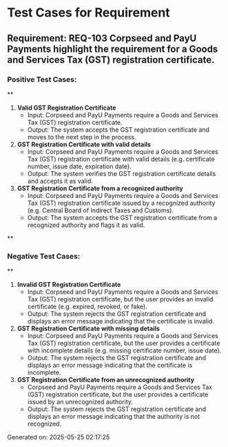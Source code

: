 # Test Cases for Requirement
## Requirement: REQ-103 Corpseed and PayU Payments highlight the requirement for a Goods and Services Tax (GST) registration certificate.

### Positive Test Cases:
**

1. **Valid GST Registration Certificate**
	* Input: Corpseed and PayU Payments require a Goods and Services Tax (GST) registration certificate.
	* Output: The system accepts the GST registration certificate and moves to the next step in the process.
2. **GST Registration Certificate with valid details**
	* Input: Corpseed and PayU Payments require a Goods and Services Tax (GST) registration certificate with valid details (e.g. certificate number, issue date, expiration date).
	* Output: The system verifies the GST registration certificate details and accepts it as valid.
3. **GST Registration Certificate from a recognized authority**
	* Input: Corpseed and PayU Payments require a Goods and Services Tax (GST) registration certificate issued by a recognized authority (e.g. Central Board of Indirect Taxes and Customs).
	* Output: The system accepts the GST registration certificate from a recognized authority and flags it as valid.

**

### Negative Test Cases:
**

1. **Invalid GST Registration Certificate**
	* Input: Corpseed and PayU Payments require a Goods and Services Tax (GST) registration certificate, but the user provides an invalid certificate (e.g. expired, revoked, or fake).
	* Output: The system rejects the GST registration certificate and displays an error message indicating that the certificate is invalid.
2. **GST Registration Certificate with missing details**
	* Input: Corpseed and PayU Payments require a Goods and Services Tax (GST) registration certificate, but the user provides a certificate with incomplete details (e.g. missing certificate number, issue date).
	* Output: The system rejects the GST registration certificate and displays an error message indicating that the certificate is incomplete.
3. **GST Registration Certificate from an unrecognized authority**
	* Corpseed and PayU Payments require a Goods and Services Tax (GST) registration certificate, but the user provides a certificate issued by an unrecognized authority.
	* Output: The system rejects the GST registration certificate and displays an error message indicating that the authority is not recognized.

Generated on: 2025-05-25 02:17:25
